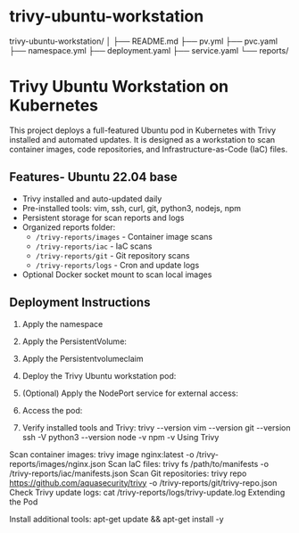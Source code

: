 # trivy-ubuntu-workstation
trivy-ubuntu-workstation/
│
├── README.md
├── pv.yml
├── pvc.yaml
├── namespace.yml
├── deployment.yaml
├── service.yaml
└── reports/                 

# Trivy Ubuntu Workstation on Kubernetes
This project deploys a full-featured Ubuntu pod in Kubernetes with Trivy installed and automated updates. It is designed as a workstation to scan container images, code repositories, and Infrastructure-as-Code (IaC) files.
## Features- Ubuntu 22.04 base
- Trivy installed and auto-updated daily
- Pre-installed tools: vim, ssh, curl, git, python3, nodejs, npm
- Persistent storage for scan reports and logs
- Organized reports folder:
  - `/trivy-reports/images` - Container image scans
  - `/trivy-reports/iac` - IaC scans
  - `/trivy-reports/git` - Git repository scans
  - `/trivy-reports/logs` - Cron and update logs
- Optional Docker socket mount to scan local images

## Deployment Instructions

1. Apply the namespace

2. Apply the PersistentVolume:
3. Apply the Persistentvolumeclaim
4. Deploy the Trivy Ubuntu workstation pod:
5. (Optional) Apply the NodePort service for external access:
6. Access the pod:
7. Verify installed tools and Trivy:
trivy --version
vim --version
git --version
ssh -V
python3 --version
node -v
npm -v
Using Trivy

Scan container images:
trivy image nginx:latest -o /trivy-reports/images/nginx.json
Scan IaC files:
trivy fs /path/to/manifests -o /trivy-reports/iac/manifests.json
Scan Git repositories:
trivy repo https://github.com/aquasecurity/trivy -o /trivy-reports/git/trivy-repo.json
Check Trivy update logs:
cat /trivy-reports/logs/trivy-update.log
Extending the Pod

Install additional tools:
apt-get update && apt-get install -y <package-name>
